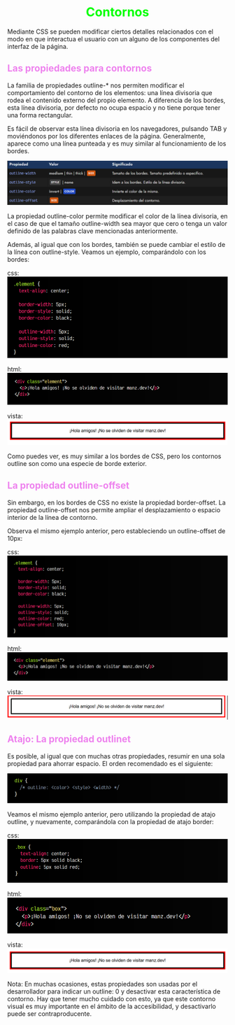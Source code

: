 # <span style="color:lime"><center>Contornos</center></span>

Mediante CSS se pueden modificar ciertos detalles relacionados con el modo en que interactua el usuario con un alguno de los componentes del interfaz de la página.

## <span style="color:violet">Las propiedades para contornos</span>
La familia de propiedades outline-* nos permiten modificar el comportamiento del contorno de los elementos: una línea divisoria que rodea el contenido externo del propio elemento. A diferencia de los bordes, esta línea divisoria, por defecto no ocupa espacio y no tiene porque tener una forma rectangular.

Es fácil de observar esta línea divisoria en los navegadores, pulsando
TAB y moviéndonos por los diferentes enlaces de la página. Generalmente, aparece como una línea punteada y es muy similar al funcionamiento de los bordes.

![alt text](./imagenes-contornos/image.png)

La propiedad outline-color permite modificar el color de la línea divisoria, en el caso de que el tamaño outline-width sea mayor que cero o tenga un valor definido de las palabras clave mencionadas anteriormente.

Además, al igual que con los bordes, también se puede cambiar el estilo de la línea con outline-style. Veamos un ejemplo, comparándolo con los bordes:

css:
![alt text](./imagenes-contornos/image-1.png)

html:
![alt text](./imagenes-contornos/image-2.png)

vista:
![alt text](./imagenes-contornos/image-3.png)

Como puedes ver, es muy similar a los bordes de CSS, pero los contornos outline son como una especie de borde exterior.

## <span style="color:violet">La propiedad outline-offset</span>
Sin embargo, en los bordes de CSS no existe la propiedad border-offset. La propiedad outline-offset nos permite ampliar el desplazamiento o espacio interior de la línea de contorno.

Observa el mismo ejemplo anterior, pero estableciendo un outline-offset de 10px:

css:
![alt text](./imagenes-contornos/image-4.png)

html:
![alt text](./imagenes-contornos/image-5.png)

vista:
![alt text](./imagenes-contornos/image-6.png)

## <span style="color:violet">Atajo: La propiedad outlinet</span>
Es posible, al igual que con muchas otras propiedades, resumir en una sola propiedad para ahorrar espacio. El orden recomendado es el siguiente:

![alt text](./imagenes-contornos/image-7.png)

Veamos el mismo ejemplo anterior, pero utilizando la propiedad de atajo outline, y nuevamente, comparándola con la propiedad de atajo border:

css:
![alt text](./imagenes-contornos/image-8.png)

html:
![alt text](./imagenes-contornos/image-9.png)

vista:
![alt text](./imagenes-contornos/image-10.png)

Nota: En muchas ocasiones, estas propiedades son usadas por el desarrollador para indicar un outline: 0 y desactivar esta característica de contorno. Hay que tener mucho cuidado con esto, ya que este contorno visual es muy importante en el ámbito de la accesibilidad, y desactivarlo puede ser contraproducente.
